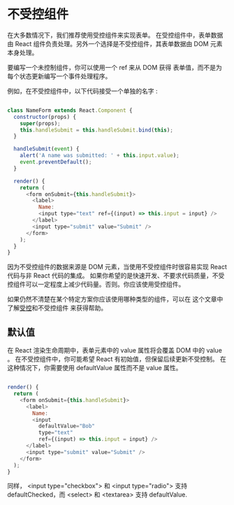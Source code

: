 # 不受控组件

在大多数情况下，我们推荐使用受控组件来实现表单。
在受控组件中，表单数据由 React 组件负责处理。另外一个选择是不受控组件，其表单数据由 DOM 元素本身处理。

要编写一个未控制组件，你可以使用一个 ref 来从 DOM 获得 表单值，而不是为每个状态更新编写一个事件处理程序。

例如，在不受控组件中，以下代码接受一个单独的名字 :

```javascript

class NameForm extends React.Component {
  constructor(props) {
    super(props);
    this.handleSubmit = this.handleSubmit.bind(this);
  }

  handleSubmit(event) {
    alert('A name was submitted: ' + this.input.value);
    event.preventDefault();
  }

  render() {
    return (
      <form onSubmit={this.handleSubmit}>
        <label>
          Name:
          <input type="text" ref={(input) => this.input = input} />
        </label>
        <input type="submit" value="Submit" />
      </form>
    );
  }
}

```
因为不受控组件的数据来源是 DOM 元素，当使用不受控组件时很容易实现 React 代码与非 React 代码的集成。
如果你希望的是快速开发、不要求代码质量，不受控组件可以一定程度上减少代码量。否则。你应该使用受控组件。

如果仍然不清楚在某个特定方案你应该使用哪种类型的组件，可以在 这个文章中了解[受控](./form.md)和不受控组件 来获得帮助。

## 默认值

在 React 渲染生命周期中，表单元素中的 value 属性将会覆盖 DOM 中的 value 。
在不受控组件中，你可能希望 React 有初始值，但保留后续更新不受控制。
在这种情况下，你需要使用 defaultValue 属性而不是 value 属性。

```javascript

render() {
  return (
    <form onSubmit={this.handleSubmit}>
      <label>
        Name:
        <input
          defaultValue="Bob"
          type="text"
          ref={(input) => this.input = input} />
      </label>
      <input type="submit" value="Submit" />
    </form>
  );
}

```

同样， &lt;input type="checkbox"&gt; 和 &lt;input type="radio"&gt; 支持 defaultChecked，而 &lt;select&gt; 和 &lt;textarea&gt; 支持 defaultValue.